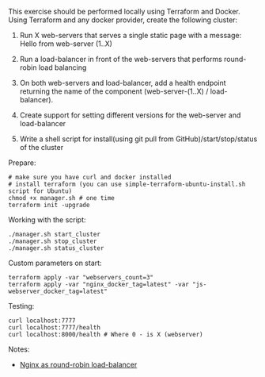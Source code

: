 This exercise should be performed locally using Terraform and Docker. Using Terraform and any docker provider, create the following cluster:

1. Run X web-servers that serves a single static page with a message: Hello from web-server (1..X)

2. Run a load-balancer in front of the web-servers that performs round-robin load balancing

3. On both web-servers and load-balancer, add a health endpoint returning the name of the component (web-server-(1..X) / load-balancer).

4. Create support for setting different versions for the web-server and load-balancer

5. Write a shell script for install(using git pull from GitHub)/start/stop/status of the cluster


Prepare:
```
# make sure you have curl and docker installed
# install terraform (you can use simple-terraform-ubuntu-install.sh script for Ubuntu)
chmod +x manager.sh # one time
terraform init -upgrade
```

Working with the script:
```
./manager.sh start_cluster
./manager.sh stop_cluster
./manager.sh status_cluster
```

Custom parameters on start:
```
terraform apply -var "webservers_count=3"
terraform apply -var "nginx_docker_tag=latest" -var "js-webserver_docker_tag=latest"
```

Testing:
```
curl localhost:7777
curl localhost:7777/health
curl localhost:8000/health # Where 0 - is X (webserver)
```


Notes:
- [Nginx as round-robin load-balancer](http://nginx.org/en/docs/http/load_balancing.html#:~:text=When%20the%20load%20balancing%20method,balancing%20to%20distribute%20the%20requests.)

